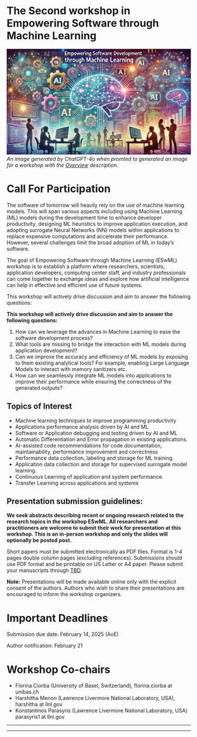 
# The Second workshop in Empowering Software through Machine Learning 
![Workshop](img.webp)
*An image generated by ChatGPT-4o when promted to generated an image for a workshop with the [Overview](https://eswml.github.io/) description.*

# Call For Participation 

The software of tomorrow will heavily rely
on the use of machine learning models. This
will span various aspects including using
Machine Learning (ML) models during the
development time to enhance developer
productivity, designing ML heuristics to improve
application execution, and adopting surrogate
Neural Networks (NN) models within applications
to replace expensive computations and
accelerate their performance. However, several
challenges limit the broad adoption of ML in today’s software.

The goal of Empowering Software through Machine
Learning (ESwML) workshop is to establish a platform
where researchers, scientists, application developers,
computing center staff, and industry professionals
can come together to exchange ideas and explore
how artificial intelligence can help in effective
and efficient use of future systems.

This workshop will actively drive discussion and aim to
answer the following questions:

**This workshop will actively drive discussion and aim to answer the following questions:**	
1. How can we leverage the advances in Machine Learning to ease the software development process?	
2. What tools are missing to bridge the interaction with ML models during application development?			
3. Can we improve the accuracy and efficiency of ML models by exposing to them existing analytical tools? For example, enabling Large Language Models to interact with memory sanitizers etc. 
4. How can we seamlessly integrate ML models into applications to improve their performance while ensuring the correctness of the generated outputs?	 


## Topics of Interest
- Machine learning techniques to improve programming productivity
- Applications performance analysis driven by AI and ML
- Software or Application  debugging and testing driven by AI and ML
- Automatic Differentiation and Error propagation in existing applications.
- AI-assisted code recommendations for code documentation, maintainability, performance improvement and correctness
- Performance data collection, labeling and storage for ML training.
- Application data collection and storage for supervised surrogate model learning.
- Continuous Learning of application and system performance.
- Transfer Learning across applications and systems

## Presentation submission guidelines:
**We seek abstracts describing recent or ongoing research related to the research topics in the workshop ESwML.
All researchers and practitioners are welcome to submit their work for presentation at this workshop. 
This is an in-person workshop and only the slides will optionally be posted post.**

Short papers must be submitted electronically as PDF
files.
Format is 1-4 pages double column pages (excluding references).
Submissions should use PDF format and
be printable on US Letter or A4 paper.
Please submit your manuscripts through [TBD]().

**Note:** Presentations will be made available online only with the explicit consent of the authors. Authors who wish to share their presentations are encouraged to inform the workshop organizers.

# Important Deadlines
Submission due date: February 14, 2025 (AoE)

Author notification: February 21 

# Workshop Co-chairs
- Florina Ciorba (University of Basel, Switzerland), florina.ciorba at unibas.ch
- Harshitha Menon (Lawrence Livermore National Laboratory, USA), harshitha at llnl.gov
- Konstantinos Parasyris (Lawrence Livermore National Laboratory, USA) parasyris1 at llnl.gov

---
---

